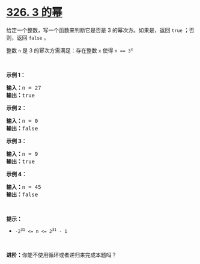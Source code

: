 # [326. 3 的幂](https://leetcode.cn/problems/power-of-three/)

<div><div class="elfjS" data-track-load="description_content"><p>给定一个整数，写一个函数来判断它是否是 3&nbsp;的幂次方。如果是，返回 <code>true</code> ；否则，返回 <code>false</code> 。</p>

<p>整数 <code>n</code> 是 3 的幂次方需满足：存在整数 <code>x</code> 使得 <code>n == 3<sup>x</sup></code></p>

<p>&nbsp;</p>

<p><strong>示例 1：</strong></p>

<pre><strong>输入：</strong>n = 27
<strong>输出：</strong>true
</pre>

<p><strong>示例 2：</strong></p>

<pre><strong>输入：</strong>n = 0
<strong>输出：</strong>false
</pre>

<p><strong>示例 3：</strong></p>

<pre><strong>输入：</strong>n = 9
<strong>输出：</strong>true
</pre>

<p><strong>示例 4：</strong></p>

<pre><strong>输入：</strong>n = 45
<strong>输出：</strong>false
</pre>

<p>&nbsp;</p>

<p><strong>提示：</strong></p>

<ul>
	<li><code>-2<sup>31</sup> &lt;= n &lt;= 2<sup>31</sup> - 1</code></li>
</ul>

<p>&nbsp;</p>

<p><strong>进阶：</strong>你能不使用循环或者递归来完成本题吗？</p>
</div></div>
